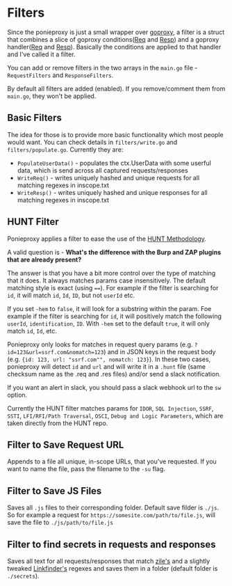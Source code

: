 # Filters
Since the ponieproxy is just a small wrapper over [goproxy](https://github.com/elazarl/goproxy), a filter is a struct that combines a slice of goproxy conditions([Req](https://godoc.org/gopkg.in/elazarl/goproxy.v1#ReqCondition) and [Resp](https://godoc.org/gopkg.in/elazarl/goproxy.v1#RespCondition)) and a goproxy handler([Req](https://godoc.org/gopkg.in/elazarl/goproxy.v1#FuncReqHandler) and [Resp](https://godoc.org/gopkg.in/elazarl/goproxy.v1#FuncRespHandler)). Basically the conditions are applied to that handler and I've called it a filter.

You can add or remove filters in the two arrays in the `main.go` file - `RequestFilters` and `ResponseFilters`.

By default all filters are added (enabled). If you remove/comment them from `main.go`, they won't be applied.

## Basic Filters
The idea for those is to provide more basic functionality which most people would want.
You can check details in `filters/write.go` and `filters/populate.go`. Currently they are:

- `PopulateUserData()` - populates the ctx.UserData with some userful data, which is send across all captured requests/responses
- `WriteReq()` - writes uniquely hashed and unique requests for all matching regexes in inscope.txt
- `WriteResp()` - writes uniquely hashed and unique responses for all matching regexes in inscope.txt

## HUNT Filter
Ponieproxy applies a filter to ease the use of the [HUNT Methodology](https://github.com/bugcrowd/HUNT).

A valid question is - **What's the difference with the Burp and ZAP plugins that are already present?**

The answer is that you have a bit more control over the type of matching that it does. It always matches params case insensitively. The default matching style is exact (using `==`). For example if the filter is searching for `id`, it will match `id`, `Id`, `ID`, but not `userId` etc.

If you set `-hem` to `false`, it will look for a substring within the param. Foe example if the filter is searching for `id`, it will positively match the following `userId`, `identification`, `ID`. With `-hem` set to the default `true`, it will only match `id`, `Id`, etc.

Ponieproxy only looks for matches in request query params (e.g. `?id=123&url=ssrf.com&nomatch=123`) and in JSON keys in the request body (e.g. `{id: 123, url: "ssrf.com"", nomatch: 123}`). In these two cases, ponieproxy will detect `id` and `url` and will write it in a `.hunt` file (same checksum name as the .req and .res files) and/or send a slack notification.

If you want an alert in slack, you should pass a slack webhook url to the `sw` option.

Currently the HUNT filter matches params for `IDOR`, `SQL Injection`, `SSRF`, `SSTI`, `LFI/RFI/Path Traversal`, `OSCI`, `Debug and Logic Parameters`, which are taken directly from the HUNT repo.

## Filter to Save Request URL
Appends to a file all unique, in-scope URLs, that you've requested. If you want to name the file, pass the filename to the `-su` flag.

## Filter to Save JS Files
Saves all `.js` files to their corresponding folder. Default save filder is `./js`. So for example a request for `https://somesite.com/path/to/file.js`, will save the file to `./js/path/to/file.js`

## Filter to find secrets in requests and responses
Saves all text for all requests/responses that match [zile's](https://github.com/xyele/zile/blob/master/zile.py#L16) and a slightly tweaked [Linkfinder's](https://github.com/GerbenJavado/LinkFinder/blob/master/linkfinder.py#L29) regexes and saves them in a folder (default folder is `./secrets`).
